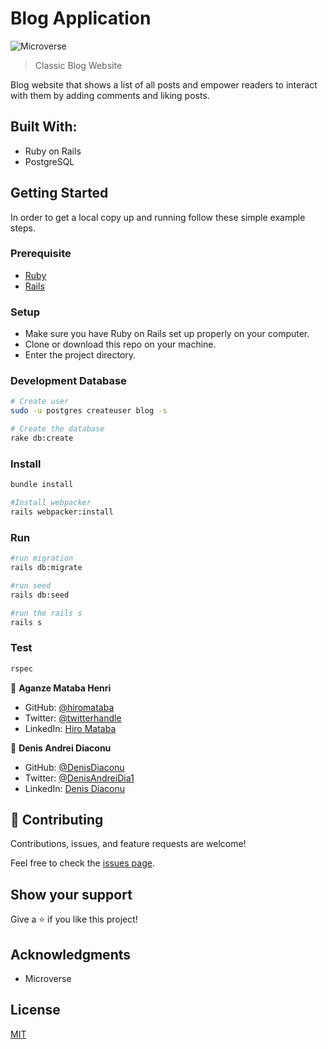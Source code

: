 # Blog Application

![Microverse](https://img.shields.io/badge/Microverse-blueviolet)

> Classic Blog Website

Blog website that shows a list of all posts and empower readers to interact with them by adding comments and liking posts.


## Built With:

- Ruby on Rails
- PostgreSQL

## Getting Started

In order to get a local copy up and running follow these simple example steps.

### Prerequisite

- [Ruby](https://www.ruby-lang.org/en/)
- [Rails](https://gorails.com/)

### Setup

- Make sure you have Ruby on Rails set up properly on your computer.
- Clone or download this repo on your machine.
- Enter the project directory.

### Development Database

```sh
# Create user
sudo -u postgres createuser blog -s

# Create the database
rake db:create


```

### Install

```sh
bundle install

#Install webpacker
rails webpacker:install

```

### Run

```sh
#run migration
rails db:migrate

#run seed
rails db:seed

#run the rails s
rails s
```

### Test

```sh
rspec
```

👤 **Aganze Mataba Henri**

- GitHub: [@hiromataba](https://github.com/hiromataba)
- Twitter: [@twitterhandle](https://twitter.com/MatabaHiro)
- LinkedIn: [Hiro Mataba](https://www.linkedin.com/in/hiro-mataba-1bb910209/)

👤 **Denis Andrei Diaconu**

- GitHub: [@DenisDiaconu](https://github.com/denisdiaconu)
- Twitter: [@DenisAndreiDia1](https://twitter.com/DenisAndreiDia1)
- LinkedIn: [Denis Diaconu](https://www.linkedin.com/in/denis-diaconu-1394091b7/)


## 🤝 Contributing

Contributions, issues, and feature requests are welcome!

Feel free to check the [issues page](../../issues/).

## Show your support

Give a ⭐️ if you like this project!

## Acknowledgments

- Microverse

## License

[MIT](./LICENSE)
